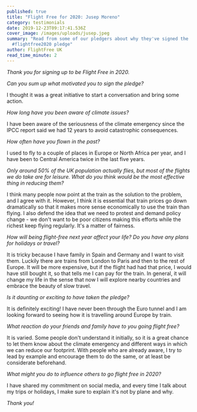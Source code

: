 ```yaml
---
published: true
title: "Flight Free for 2020: Jusep Moreno"
category: testimonials
date: 2019-12-23T09:17:41.536Z
cover_image: /images/uploads/jusep.jpeg
summary: "Read from some of our pledgers about why they've signed the
  #flightfree2020 pledge"
author: FlightFree UK
read_time_minute: 2
---
```

*Thank you for signing up to be Flight Free in 2020.*

*Can you sum up what motivated you to sign the pledge?*

I thought it was a great initiative to start a conversation and bring some action.

*How long have you been aware of climate issues?*

I have been aware of the seriousness of the climate emergency since the IPCC report said we had 12 years to avoid catastrophic consequences.

*How often have you flown in the past?*

I used to fly to a couple of places in Europe or North Africa per year, and I have been to Central America twice in the last five years.

*Only around 50% of the UK population actually flies, but most of the flights we do take are for leisure. What do you think would be the most effective thing in reducing them?*

I think many people now point at the train as the solution to the problem, and I agree with it. However, I think it is essential that train prices go down dramatically so that it makes more sense economically to use the train than flying. I also defend the idea that we need to protest and demand policy change - we don't want to be poor citizens making this efforts while the richest keep flying regularly. It's a matter of fairness.

*How will being flight-free next year affect your life? Do you have any plans for holidays or travel?*

It is tricky because I have family in Spain and Germany and I want to visit them. Luckily there are trains from London to Paris and then to the rest of Europe. It will be more expensive, but if the flight had had that price, I would have still bought it, so that tells me I can pay for the train. In general, it will change my life in the sense that now I will explore nearby countries and embrace the beauty of slow travel.

*Is it daunting or exciting to have taken the pledge?*

It is definitely exciting! I have never been through the Euro tunnel and I am looking forward to seeing how it is travelling around Europe by train.

*What reaction do your friends and family have to you going flight free?*

It is varied. Some people don't understand it initially, so it is a great chance to let them know about the climate emergency and different ways in which we can reduce our footprint. With people who are already aware, I try to lead by example and encourage them to do the same, or at least be considerate beforehand.

*What might you do to influence others to go flight free in 2020?*

I have shared my commitment on social media, and every time I talk about my trips or holidays, I make sure to explain it's not by plane and why.

*Thank you!*
